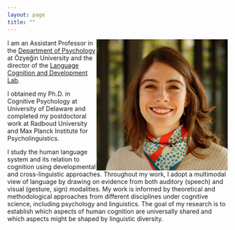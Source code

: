 ```yaml
---
layout: page
title: ""
---
```


 <img align="right" width="300" height="300" src="UnalPhoto.jpeg">

I am an Assistant Professor in the [Department of Psychology](https://www.ozyegin.edu.tr/en/department-psychology) at Özyeğin University and the director of the [Language Cognition and Development Lab](http://www.labs.ozyegin.edu.tr/gelisim/).

I obtained my Ph.D. in Cognitive Psychology at University of Delaware and completed my postdoctoral work at Radboud University and Max Planck Institute for Psycholinguistics. 

I study the human language system and its relation to cognition using developmental and cross-linguistic approaches. Throughout my work, I adopt a multimodal view of language by drawing on evidence from both auditory (speech) and visual (gesture, sign) modalities. My work is informed by theoretical and methodological approaches from different disciplines under cognitive science, including psychology and linguistics. The goal of my research is to establish which aspects of human cognition are universally shared and which aspects might be shaped by linguistic diversity. 

